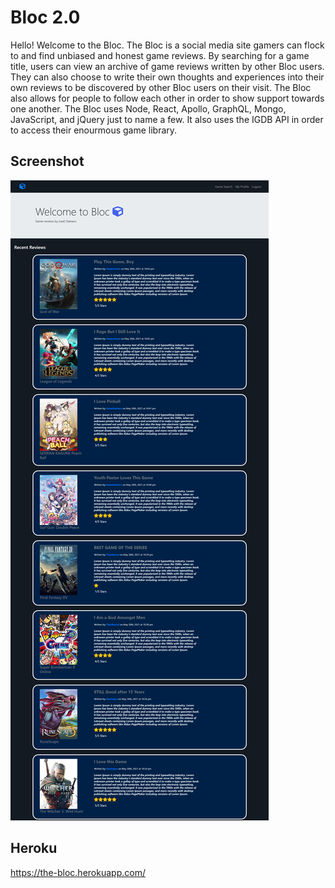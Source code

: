 # Bloc 2.0

Hello! Welcome to the Bloc. The Bloc is a social media site gamers can flock to and find unbiased and honest game reviews. By searching for a game title, users can view an archive of game reviews written by other Bloc users. They can also choose to write their own thoughts and experiences into their own reviews to be discovered by other Bloc users on their visit. The Bloc also allows for people to follow each other in order to show support towards one another. The Bloc uses Node, React, Apollo, GraphQL, Mongo, JavaScript, and jQuery just to name a few. It also uses the IGDB API in order to access their enourmous game library. 


## Screenshot
![screencap](screencap.png)

## Heroku
https://the-bloc.herokuapp.com/
